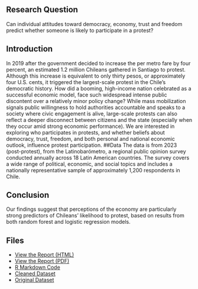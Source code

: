 ## Research Question 
Can individual attitudes toward democracy, economy, trust and freedom predict whether someone is likely to participate in a protest?
## Introduction
In 2019 after the government decided to increase the per metro fare by four percent, an estimated 1.2 million Chileans gathered in Santiago to protest. Although this increase is equivalent to only thirty pesos, or approximately four U.S. cents, it triggered the largest-scale protest in the Chile’s democratic history. How did a booming, high-income nation celebrated as a successful economic model, face such widespread intense public discontent over a relatively minor policy change? While mass mobilization signals public willingness to hold authorities accountable and speaks to a society where civic engagement is alive, large-scale protests can also reflect a deeper disconnect between citizens and the state (especially when they occur amid strong economic performance). We are interested in exploring who participates in protests, and whether beliefs about democracy, trust, freedom, and both personal and national economic outlook, influence protest participation.
##Data
The data is from 2023 (post-protest), from the Latinobarómetro, a regional public opinion survey conducted annually across 18 Latin American countries. The survey covers a wide range of political, economic, and social topics and includes a nationally representative sample of approximately 1,200 respondents in Chile.
## Conclusion
Our findings suggest that perceptions of the economy are particularly strong predictors of Chileans’ likelihood to protest, based on results from both random forest and logistic regression models.
## Files


- [View the Report (HTML)](FINAL%20(1).html)
- [View the Report (PDF)](FINAL%20(1).pdf)
- [R Markdown Code](FINAL.Rmd)
- [Cleaned Dataset](stats0218_finaldata.csv)
- [Original Dataset](2023_renamed%20(1).dta)

